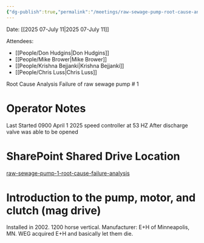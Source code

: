 ```yaml
---
{"dg-publish":true,"permalink":"/meetings/raw-sewage-pump-root-cause-analysis/","noteIcon":"","created":"2025-07-11T13:04:15.741-05:00"}
---
```


Date: [[2025 07-July 11\|2025 07-July 11]]

Attendees: 
- [[People/Don Hudgins\|Don Hudgins]]
- [[People/Mike Brower\|Mike Brower]]
- [[People/Krishna Bejjanki\|Krishna Bejjanki]]
- [[People/Chris Luss\|Chris Luss]]

Root Cause Analysis
Failure of raw sewage pump # 1

# Operator Notes
Last Started  0900 April 1 2025
speed controller at 53 HZ
After discharge valve was able to be opened

# SharePoint Shared Drive Location
[raw-sewage-pump-1-root-cause-failure-analysis](https://memphistngov.sharepoint.com/:f:/r/sites/170903-TEMasonTreatmentPlantSouth/Shared%20Documents/Maxson/Mechanical%20Maintenance%20-%20Knowledge%20Base/raw-sewage-pump-1-root-cause-failure-analysis?csf=1&web=1&e=ukZoUD)

# Introduction to the pump, motor, and clutch (mag drive)
Installed in 2002.
1200 horse vertical.
Manufacturer: E+H of Minneapolis, MN.
WEG acquired E+H and basically let them die.



